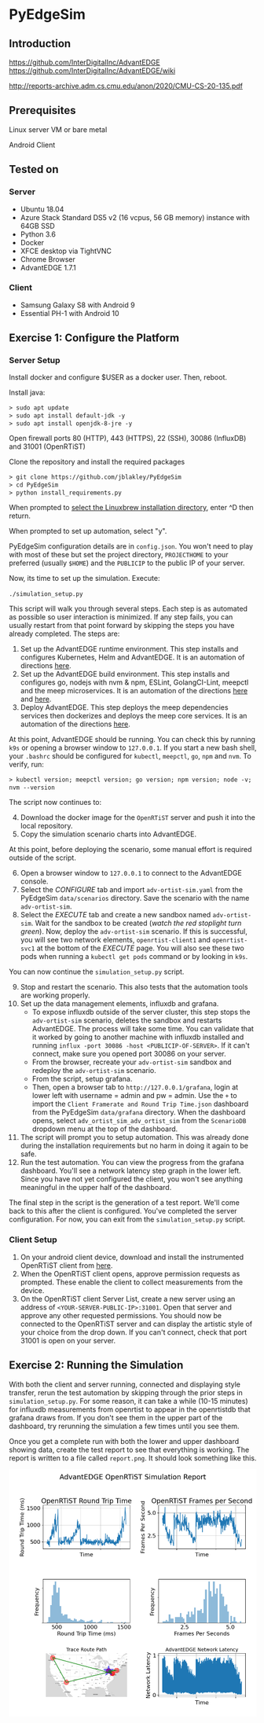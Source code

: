 # PyEdgeSim

## Introduction

https://github.com/InterDigitalInc/AdvantEDGE
https://github.com/InterDigitalInc/AdvantEDGE/wiki

http://reports-archive.adm.cs.cmu.edu/anon/2020/CMU-CS-20-135.pdf

## Prerequisites

Linux server VM or bare metal

Android Client

## Tested on

### Server

- Ubuntu 18.04
- Azure Stack Standard DS5 v2 (16 vcpus, 56 GB memory) instance with 64GB SSD
- Python 3.6
- Docker
- XFCE desktop via TightVNC
- Chrome Browser
- AdvantEDGE 1.7.1

### Client

- Samsung Galaxy S8 with Android 9
- Essential PH-1 with Android 10

## Exercise 1: Configure the Platform

### Server Setup

Install docker and configure $USER as a docker user. Then, reboot.

Install java:

```
> sudo apt update
> sudo apt install default-jdk -y
> sudo apt install openjdk-8-jre -y
```

Open firewall ports 80 (HTTP), 443 (HTTPS), 22 (SSH), 30086 (InfluxDB) and 31001 (OpenRTiST)

Clone the repository and install the required packages

```
> git clone https://github.com/jblakley/PyEdgeSim
> cd PyEdgeSim
> python install_requirements.py
```

When prompted to <u>select the Linuxbrew installation directory</u>, enter ^D then return.

When prompted to set up automation, select "y".

PyEdgeSim configuration details are in `config.json`. You won't need to play with most of these but set the project directory, `PROJECTHOME` to your preferred (usually `$HOME`) and the `PUBLICIP` to the public IP of your server.

Now, its time to set up the simulation. Execute:

`./simulation_setup.py`

This script will walk you through several steps. Each step is as automated as possible so user interaction is minimized. If any step fails, you can usually restart from that point forward by skipping the steps you have already completed. The steps are:

1. Set up the AdvantEDGE runtime environment. This step installs and configures Kubernetes, Helm and AdvantEDGE. It is an automation of directions [here](https://github.com/InterDigitalInc/AdvantEDGE/wiki/env-runtime).
2. Set up the AdvantEDGE build environment. This step installs and configures go, nodejs with nvm & npm,  ESLint, GolangCI-Lint, meepctl and the meep microservices. It is an automation of the directions [here](https://github.com/InterDigitalInc/AdvantEDGE/wiki/env-dev) and [here](https://github.com/InterDigitalInc/AdvantEDGE/wiki/mgmt-workflow).
3. Deploy AdvantEDGE. This step deploys the meep dependencies services then dockerizes and deploys the meep core services.  It is an automation of the directions [here](https://github.com/InterDigitalInc/AdvantEDGE/wiki/mgmt-workflow).

At this point, AdvantEDGE should be running. You can check this by running `k9s` or opening a browser window to `127.0.0.1`. If you start a new bash shell, your `.bashrc` should be configured for `kubectl`, `meepctl`, `go`, `npm` and `nvm`. To verify, run:

```
> kubectl version; meepctl version; go version; npm version; node -v;  nvm --version
```

The script now continues to:

4. Download the docker image for the `OpenRTiST` server and push it into the local repository.
5. Copy the simulation scenario charts into AdvantEDGE.

At this point, before deploying the scenario, some manual effort is required outside of the script.

6. Open a browser window to `127.0.0.1` to connect to the AdvantEDGE console.
7. Select the *CONFIGURE* tab and  import `adv-ortist-sim.yaml` from the PyEdgeSim `data/scenarios` directory. Save the scenario with the name `adv-ortist-sim`.
8. Select the *EXECUTE* tab and create a new sandbox named `adv-ortist-sim`. Wait for the sandbox to be created (*watch the red stoplight turn green*). Now,  deploy the `adv-ortist-sim` scenario. If this is successful, you will see two network elements, `openrtist-client1` and `openrtist-svc1` at the bottom of the *EXECUTE* page. You will also see these two pods when running a `kubectl get pods` command or by looking in `k9s`.

You can now continue the `simulation_setup.py` script.

9. Stop and restart the scenario. This also tests that the automation tools are working properly.
10. Set up the data management elements, influxdb and grafana. 
    - To expose influxdb outside of the server cluster, this step stops the `adv-ortist-sim` scenario, deletes the sandbox and restarts AdvantEDGE. The process will take some time. You can validate that it worked by going to another machine with influxdb installed and running `influx -port 30086 -host <PUBLICIP-OF-SERVER>`. If it can't connect, make sure you opened port 30086 on your server.
    - From the browser, recreate your `adv-ortist-sim` sandbox and redeploy the `adv-ortist-sim` scenario.
    - From the script, setup grafana. 
    - Then, open a browser tab to `http://127.0.0.1/grafana`, login at lower left with username = admin and pw = admin. Use the `+` to import the `Client Framerate and Round Trip Time.json` dashboard from the PyEdgeSim `data/grafana` directory. When the dashboard opens, select `adv_ortist_sim_adv_ortist_sim` from the `ScenarioDB` dropdown menu at the top of the dashboard.
11. The script will prompt you to setup automation. This was already done during the installation requirements but no harm in doing it again to be safe.
12. Run the test automation. You can view the progress from the grafana dashboard. You'll see a network latency step graph in the lower left. Since you have not yet configured the client, you won't see anything meaningful in the upper half of the dashboard. 

The final step in the script is the generation of a test report. We'll come back to this after the client is configured. You've completed the server configuration. For now, you can exit from the `simulation_setup.py` script.

### Client Setup

1. On your android client device, download and install the instrumented OpenRTiST client from [here](http://visualcloudsystems.org/cmudl/app-measurementDB-debug.apk).
2. When the OpenRTiST client opens, approve permission requests as prompted. These enable the client to collect measurements from the device. 
3. On the OpenRTiST client Server List, create a new server using an address of `<YOUR-SERVER-PUBLIC-IP>:31001`. Open that server and approve any other requested permissions. You should now be connected to the OpenRTiST server and can display the artistic style of your choice from the drop down. If you can't connect, check that port 31001 is open on your server.



## Exercise 2: Running the Simulation

With both the client and server running, connected and displaying style transfer, rerun the test automation by skipping through the prior steps in `simulation_setup.py`.  For some reason, it can take a while (10-15 minutes) for influxdb measurements from openrtist to appear in the openrtistdb that grafana draws from. If you don't see them in the upper part of the dashboard, try rerunning the simulation a few times until you see them.

Once you get a complete run with both the lower and upper dashboard showing data, create the test report to see that everything is working. The report is written to a file called `report.png`. It should look something like this.

![](files/report.png)

